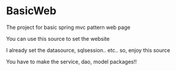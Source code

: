 # BasicWeb
The project for basic spring mvc pattern web page

You can use this source to set the website

I already set the datasource, sqlsession.. etc.. so, enjoy this source

You have to make the service, dao, model packages!!
